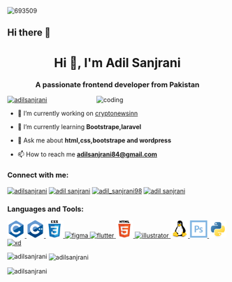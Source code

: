 
![693509](https://github.com/AdilSAnjrani/AdilSanjrani/assets/136191595/8c21734a-3b32-4807-91d2-1d3bdff43396)

## Hi there 👋
<h1 align="center">Hi 👋, I'm Adil Sanjrani</h1>
<h3 align="center">A passionate frontend developer from Pakistan</h3>




<img align="right" alt="coding" width="300" src=![git](https://github.com/AdilSAnjrani/AdilSanjrani/assets/136191595/242bcc48-00ca-4606-9443-4e9af026f8d0)>

<p align="left"> <a href="https://twitter.com/adilsanjrani" target="blank"><img src="https://img.shields.io/twitter/follow/adilsanjrani?logo=twitter&style=for-the-badge" alt="adilsanjrani" /></a> </p>

- 🔭 I’m currently working on [cryptonewsinn](https://cryptonewsinn.com/)

- 🌱 I’m currently learning **Bootstrape,laravel**

- 💬 Ask me about **html,css,bootstrape and wordpress**

- 📫 How to reach me **adilsanjrani84@gmail.com**

<h3 align="left">Connect with me:</h3>
<p align="left">
<a href="https://twitter.com/adilsanjrani" target="blank"><img align="center" src="https://raw.githubusercontent.com/rahuldkjain/github-profile-readme-generator/master/src/images/icons/Social/twitter.svg" alt="adilsanjrani" height="30" width="40" /></a>
<a href="https://linkedin.com/in/adil sanjrani" target="blank"><img align="center" src="https://raw.githubusercontent.com/rahuldkjain/github-profile-readme-generator/master/src/images/icons/Social/linked-in-alt.svg" alt="adil sanjrani" height="30" width="40" /></a>
<a href="https://instagram.com/adil_sanjrani98" target="blank"><img align="center" src="https://raw.githubusercontent.com/rahuldkjain/github-profile-readme-generator/master/src/images/icons/Social/instagram.svg" alt="adil_sanjrani98" height="30" width="40" /></a>
<a href="https://www.youtube.com/c/adil sanjrani" target="blank"><img align="center" src="https://raw.githubusercontent.com/rahuldkjain/github-profile-readme-generator/master/src/images/icons/Social/youtube.svg" alt="adil sanjrani" height="30" width="40" /></a>
</p>

<h3 align="left">Languages and Tools:</h3>
<p align="left"> <a href="https://www.cprogramming.com/" target="_blank" rel="noreferrer"> <img src="https://raw.githubusercontent.com/devicons/devicon/master/icons/c/c-original.svg" alt="c" width="40" height="40"/> </a> <a href="https://www.w3schools.com/cpp/" target="_blank" rel="noreferrer"> <img src="https://raw.githubusercontent.com/devicons/devicon/master/icons/cplusplus/cplusplus-original.svg" alt="cplusplus" width="40" height="40"/> </a> <a href="https://www.w3schools.com/css/" target="_blank" rel="noreferrer"> <img src="https://raw.githubusercontent.com/devicons/devicon/master/icons/css3/css3-original-wordmark.svg" alt="css3" width="40" height="40"/> </a> <a href="https://www.figma.com/" target="_blank" rel="noreferrer"> <img src="https://www.vectorlogo.zone/logos/figma/figma-icon.svg" alt="figma" width="40" height="40"/> </a> <a href="https://flutter.dev" target="_blank" rel="noreferrer"> <img src="https://www.vectorlogo.zone/logos/flutterio/flutterio-icon.svg" alt="flutter" width="40" height="40"/> </a> <a href="https://www.w3.org/html/" target="_blank" rel="noreferrer"> <img src="https://raw.githubusercontent.com/devicons/devicon/master/icons/html5/html5-original-wordmark.svg" alt="html5" width="40" height="40"/> </a> <a href="https://www.adobe.com/in/products/illustrator.html" target="_blank" rel="noreferrer"> <img src="https://www.vectorlogo.zone/logos/adobe_illustrator/adobe_illustrator-icon.svg" alt="illustrator" width="40" height="40"/> </a> <a href="https://www.linux.org/" target="_blank" rel="noreferrer"> <img src="https://raw.githubusercontent.com/devicons/devicon/master/icons/linux/linux-original.svg" alt="linux" width="40" height="40"/> </a> <a href="https://www.photoshop.com/en" target="_blank" rel="noreferrer"> <img src="https://raw.githubusercontent.com/devicons/devicon/master/icons/photoshop/photoshop-line.svg" alt="photoshop" width="40" height="40"/> </a> <a href="https://www.python.org" target="_blank" rel="noreferrer"> <img src="https://raw.githubusercontent.com/devicons/devicon/master/icons/python/python-original.svg" alt="python" width="40" height="40"/> </a> <a href="https://www.adobe.com/products/xd.html" target="_blank" rel="noreferrer"> <img src="https://cdn.worldvectorlogo.com/logos/adobe-xd.svg" alt="xd" width="40" height="40"/> </a> </p>

<p><img align="left" src="https://github-readme-stats.vercel.app/api/top-langs?username=adilsanjrani&show_icons=true&locale=en&layout=compact" alt="adilsanjrani" /></p>

<p>&nbsp;<img align="center" src="https://github-readme-stats.vercel.app/api?username=adilsanjrani&show_icons=true&locale=en" alt="adilsanjrani" /></p>

<p><img align="center" src="https://github-readme-streak-stats.herokuapp.com/?user=adilsanjrani&" alt="adilsanjrani" /></p>

